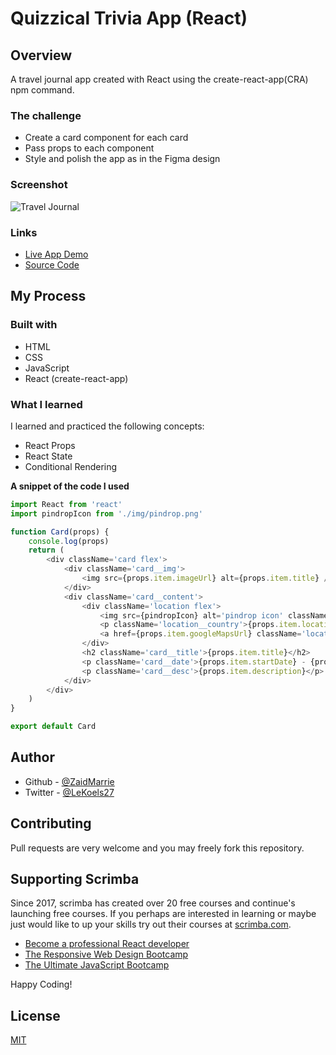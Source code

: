 # Quizzical Trivia App (React)

## Overview

A travel journal app created with React using the create-react-app(CRA) npm command.

### The challenge
- Create a card component for each card
- Pass props to each component
- Style and polish the app as in the Figma design

### Screenshot

![Travel Journal](https://user-images.githubusercontent.com/84665360/145719487-483f07ca-bad8-468c-86cb-62899af4f113.png)

### Links

- [Live App Demo](https://zaidmarrie.github.io/travel-journal/)
- [Source Code](https://github.com/ZaidMarrie/travel-journal)

## My Process

### Built with

- HTML
- CSS
- JavaScript
- React (create-react-app)

### What I learned

I learned and practiced the following concepts:

- React Props
- React State
- Conditional Rendering

**A snippet of the code I used**
```javascript
import React from 'react'
import pindropIcon from './img/pindrop.png'

function Card(props) {
    console.log(props)
    return (
        <div className='card flex'>
            <div className='card__img'>
                <img src={props.item.imageUrl} alt={props.item.title} />
            </div>
            <div className='card__content'>
                <div className='location flex'>
                    <img src={pindropIcon} alt='pindrop icon' className='pindrop-icon' />
                    <p className='location__country'>{props.item.location}</p>
                    <a href={props.item.googleMapsUrl} className='location__url'>View on Google Maps</a>
                </div>
                <h2 className='card__title'>{props.item.title}</h2>
                <p className='card__date'>{props.item.startDate} - {props.item.endDate}</p>
                <p className='card__desc'>{props.item.description}</p>
            </div>
        </div>
    )
}

export default Card
```

## Author

- Github - [@ZaidMarrie](https://github.com/ZaidMarrie)
- Twitter - [@LeKoels27](https://twitter.com/LeKoels27)

## Contributing
Pull requests are very welcome and you may freely fork this repository.

## Supporting Scrimba

Since 2017, scrimba has created over 20 free courses and continue's launching free courses. If you perhaps are interested in learning or maybe just would like to up your skills try out their courses at [scrimba.com](www.scrimba.com).

- [Become a professional React developer](https://scrimba.com/course/greact)
- [The Responsive Web Design Bootcamp](https://scrimba.com/course/gresponsive)
- [The Ultimate JavaScript Bootcamp](https://scrimba.com/course/gjavascript)  

Happy Coding!

## License
[MIT](https://choosealicense.com/licenses/mit/)

